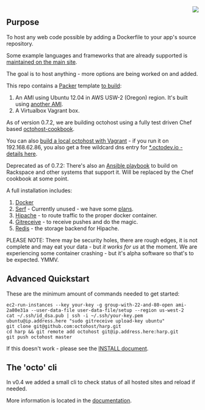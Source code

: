 <img src="http://github.froese.org/assets/octohost/octohost-300-words.png" align="right" border="0" />

Purpose
--------

To host any web code possible by adding a Dockerfile to your app's source repository.

Some example languages and frameworks that are already supported is [maintained on the main site](http://www.octohost.io/languages).

The goal is to host anything - more options are being worked on and added.

This repo contains a [Packer](http://www.packer.io/) template [to build](https://github.com/octohost/octohost/blob/master/docs/INSTALL.md):

  1. An AMI using Ubuntu 12.04 in AWS USW-2 (Oregon) region. It's built using [another AMI](https://github.com/octohost/ubuntu-12.0.4-3.8).
  2. A Virtualbox Vagrant box.

As of version 0.7.2, we are building octohost using a fully test driven Chef based [octohost-cookbook](https://github.com/octohost/octohost-cookbook).

You can also [build a local octohost with Vagrant](https://github.com/octohost/octohost-cookbook) - if you run it on 192.168.62.86, you also get a free wildcard dns entry for [*.octodev.io - details here](http://octodev.io).

Deprecated as of 0.7.2: There's also an [Ansible playbook](https://github.com/octohost/octohost/blob/master/docs/INSTALL.md) to build on Rackspace and other systems that support it. Will be replaced by the Chef cookbook at some point.

A full installation includes:

  1. [Docker](http://www.docker.io/)
  2. [Serf](http://www.serfdom.io/) - Currently unused - we have some [plans](https://github.com/darron/serf-docker-events).
  3. [Hipache](https://github.com/dotcloud/hipache) - to route traffic to the proper docker container.
  4. [Gitreceive](https://github.com/progrium/gitreceive) - to receive pushes and do the magic.
  5. [Redis](http://redis.io/) - the storage backend for Hipache.


PLEASE NOTE: There may be security holes, there are rough edges, it is not complete and may eat your data - but *it works for us* at the moment. We are experiencing some container crashing - but it's alpha software so that's to be expected. YMMV.

Advanced Quickstart
---------

These are the minimum amount of commands needed to get started:

```
ec2-run-instances --key your-key -g group-with-22-and-80-open ami-2a80e31a --user-data-file user-data-file/setup --region us-west-2
cat ~/.ssh/id_dsa.pub | ssh -i ~/.ssh/your-key.pem ubuntu@ip.address.here "sudo gitreceive upload-key ubuntu"
git clone git@github.com:octohost/harp.git
cd harp && git remote add octohost git@ip.address.here:harp.git
git push octohost master
```

If this doesn't work - please see the [INSTALL document](https://github.com/octohost/octohost/blob/master/docs/INSTALL.md).

The 'octo' cli
--------

In v0.4 we added a small cli to check status of all hosted sites and reload if needed.

More information is located in the [documentation](https://github.com/octohost/octohost/blob/master/docs/octo-cli.md).

